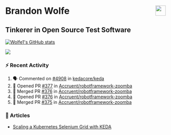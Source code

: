 Brandon Wolfe <a href="https://www.linkedin.com/in/brandon-wolfe1" target="_blank" rel="noreferrer"><img src="https://raw.githubusercontent.com/danielcranney/readme-generator/main/public/icons/socials/linkedin.svg" width="32" height="32" align="right"/></a>
==============================
Tinkerer in Open Source Test Software
-----------------------------

<p align="left"><a href="http://www.github.com/Wolfe1"><img src="https://github-readme-stats.vercel.app/api?username=Wolfe1&show_icons=true&hide=&count_private=true&title_color=0891b2&text_color=ffffff&icon_color=0891b2&bg_color=1c1917&hide_border=true&show_icons=true" alt="Wolfe1's GitHub stats" /></a></p>
<p align="left"><a href="http://www.github.com/Wolfe1"><img src="https://github-readme-streak-stats.herokuapp.com/?user=Wolfe1&stroke=ffffff&background=1c1917&ring=0891b2&fire=0891b2&currStreakNum=ffffff&currStreakLabel=0891b2&sideNums=ffffff&sideLabels=ffffff&dates=ffffff&hide_border=true" /></a></p>

### :zap: Recent Activity
<!--START_SECTION:activity-->
1. 🗣 Commented on [#4908](https://github.com/kedacore/keda/issues/4908#issuecomment-1808329811) in [kedacore/keda](https://github.com/kedacore/keda)
2. 💪 Opened PR [#377](https://github.com/Accruent/robotframework-zoomba/pull/377) in [Accruent/robotframework-zoomba](https://github.com/Accruent/robotframework-zoomba)
3. 🎉 Merged PR [#376](https://github.com/Accruent/robotframework-zoomba/pull/376) in [Accruent/robotframework-zoomba](https://github.com/Accruent/robotframework-zoomba)
4. 💪 Opened PR [#376](https://github.com/Accruent/robotframework-zoomba/pull/376) in [Accruent/robotframework-zoomba](https://github.com/Accruent/robotframework-zoomba)
5. 🎉 Merged PR [#375](https://github.com/Accruent/robotframework-zoomba/pull/375) in [Accruent/robotframework-zoomba](https://github.com/Accruent/robotframework-zoomba)
<!--END_SECTION:activity-->

### :newspaper: Articles
- [Scaling a Kubernetes Selenium Grid with KEDA](https://www.linkedin.com/pulse/scaling-kubernetes-selenium-grid-keda-brandon-wolfe)
